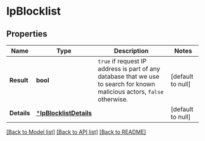 # IpBlocklist

## Properties
Name | Type | Description | Notes
------------ | ------------- | ------------- | -------------
**Result** | **bool** | `true` if request IP address is part of any database that we use to search for known malicious actors, `false` otherwise.  | [default to null]
**Details** | [***IpBlocklistDetails**](IPBlocklistDetails.md) |  | [default to null]

[[Back to Model list]](../README.md#documentation-for-models) [[Back to API list]](../README.md#documentation-for-api-endpoints) [[Back to README]](../README.md)

